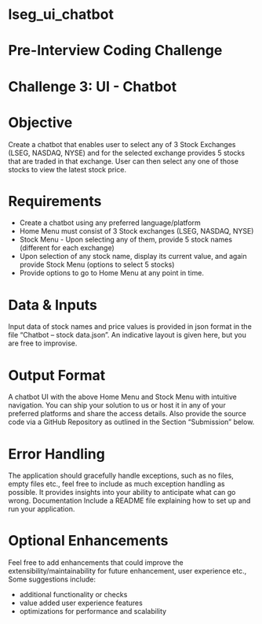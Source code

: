 # lseg_ui_chatbot

# Pre-Interview Coding Challenge

# Challenge 3: UI - Chatbot

# Objective

Create a chatbot that enables user to select any of 3 Stock Exchanges (LSEG, NASDAQ, NYSE) and for the selected exchange provides 5 stocks that are traded in that exchange.
User can then select any one of those stocks to view the latest stock price.

# Requirements

- Create a chatbot using any preferred language/platform
- Home Menu must consist of 3 Stock exchanges (LSEG, NASDAQ, NYSE)
- Stock Menu - Upon selecting any of them, provide 5 stock names (different for each exchange)
- Upon selection of any stock name, display its current value, and again provide Stock Menu (options to
  select 5 stocks)
- Provide options to go to Home Menu at any point in time.

# Data & Inputs

Input data of stock names and price values is provided in json format in the file “Chatbot – stock
data.json”. An indicative layout is given here, but you are free to improvise.

# Output Format

A chatbot UI with the above Home Menu and Stock Menu with intuitive navigation. You can ship your
solution to us or host it in any of your preferred platforms and share the access details. Also provide the
source code via a GitHub Repository as outlined in the Section “Submission” below.

# Error Handling

The application should gracefully handle exceptions, such as no files, empty files etc., feel free to include as
much exception handling as possible. It provides insights into your ability to anticipate what can go wrong.
Documentation
Include a README file explaining how to set up and run your application.

# Optional Enhancements

Feel free to add enhancements that could improve the extensibility/maintainability for future
enhancement, user experience etc.,
Some suggestions include:

- additional functionality or checks
- value added user experience features
- optimizations for performance and scalability
